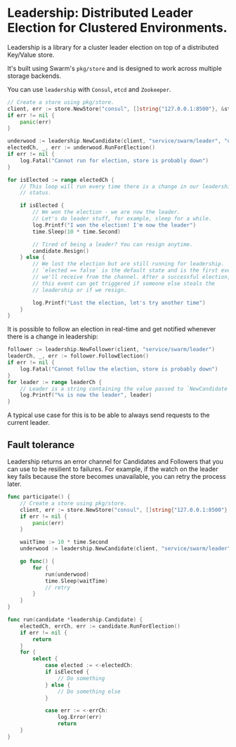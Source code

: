 # Leadership: Distributed Leader Election for Clustered Environments.

Leadership is a library for a cluster leader election on top of a distributed
Key/Value store.

It's built using Swarm's `pkg/store` and is designed to work across multiple
storage backends.

You can use `leadership` with `Consul`, `etcd` and `Zookeeper`.

```go
// Create a store using pkg/store.
client, err := store.NewStore("consul", []string{"127.0.0.1:8500"}, &store.Config{})
if err != nil {
	panic(err)
}

underwood := leadership.NewCandidate(client, "service/swarm/leader", "underwood", 15*time.Second)
electedCh, _, err := underwood.RunForElection()
if err != nil {
    log.Fatal("Cannot run for election, store is probably down")
}

for isElected := range electedCh {
	// This loop will run every time there is a change in our leadership
	// status.

	if isElected {
		// We won the election - we are now the leader.
		// Let's do leader stuff, for example, sleep for a while.
		log.Printf("I won the election! I'm now the leader")
		time.Sleep(10 * time.Second)

		// Tired of being a leader? You can resign anytime.
		candidate.Resign()
	} else {
		// We lost the election but are still running for leadership.
		// `elected == false` is the default state and is the first event
		// we'll receive from the channel. After a successful election,
		// this event can get triggered if someone else steals the
		// leadership or if we resign.

		log.Printf("Lost the election, let's try another time")
	}
}
```

It is possible to follow an election in real-time and get notified whenever
there is a change in leadership:
```go
follower := leadership.NewFollower(client, "service/swarm/leader")
leaderCh, _, err := follower.FollowElection()
if err != nil {
    log.Fatal("Cannot follow the election, store is probably down")
}
for leader := range leaderCh {
	// Leader is a string containing the value passed to `NewCandidate`.
	log.Printf("%s is now the leader", leader)
}
```

A typical use case for this is to be able to always send requests to the current
leader.

## Fault tolerance

Leadership returns an error channel for Candidates and Followers that you can use
to be resilient to failures. For example, if the watch on the leader key fails
because the store becomes unavailable, you can retry the process later.

```go
func participate() {
    // Create a store using pkg/store.
    client, err := store.NewStore("consul", []string{"127.0.0.1:8500"}, &store.Config{})
    if err != nil {
        panic(err)
    }

    waitTime := 10 * time.Second
    underwood := leadership.NewCandidate(client, "service/swarm/leader", "underwood")

    go func() {
        for {
            run(underwood)
            time.Sleep(waitTime)
            // retry
        }
    }
}

func run(candidate *leadership.Candidate) {
    electedCh, errCh, err := candidate.RunForElection()
    if err != nil {
        return
    }
    for {
        select {
            case elected := <-electedCh:
            if isElected {
                // Do something
            } else {
                // Do something else
            }

            case err := <-errCh:
                log.Error(err)
                return
    }
}
```

